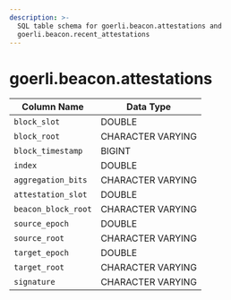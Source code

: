 ```yaml
---
description: >-
  SQL table schema for goerli.beacon.attestations and
  goerli.beacon.recent_attestations
---
```


# goerli.beacon.attestations

| Column Name         | Data Type         |
| ------------------- | ----------------- |
| `block_slot`        | DOUBLE            |
| `block_root`        | CHARACTER VARYING |
| `block_timestamp`   | BIGINT            |
| `index`             | DOUBLE            |
| `aggregation_bits`  | CHARACTER VARYING |
| `attestation_slot`  | DOUBLE            |
| `beacon_block_root` | CHARACTER VARYING |
| `source_epoch`      | DOUBLE            |
| `source_root`       | CHARACTER VARYING |
| `target_epoch`      | DOUBLE            |
| `target_root`       | CHARACTER VARYING |
| `signature`         | CHARACTER VARYING |
